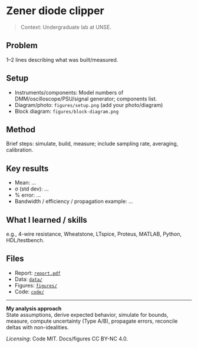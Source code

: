# Zener diode clipper

> Context: Undergraduate lab at UNSE.
> 

## Problem
1–2 lines describing what was built/measured.

## Setup
- Instruments/components: Model numbers of DMM/oscilloscope/PSU/signal generator; components list.
- Diagram/photo: `figures/setup.png` (add your photo/diagram)
- Block diagram: `figures/block-diagram.png`

## Method
Brief steps: simulate, build, measure; include sampling rate, averaging, calibration.

## Key results
- Mean: …
- σ (std dev): …
- % error: …
- Bandwidth / efficiency / propagation example: …

## What I learned / skills
e.g., 4-wire resistance, Wheatstone, LTspice, Proteus, MATLAB, Python, HDL/testbench.

## Files
- Report: [`report.pdf`](report.pdf)
- Data: [`data/`](data/)
- Figures: [`figures/`](figures/)
- Code: [`code/`](code/)

---

**My analysis approach**  
State assumptions, derive expected behavior, simulate for bounds, measure, compute uncertainty (Type A/B), propagate errors, reconcile deltas with non-idealities.

*Licensing*: Code MIT. Docs/figures CC BY-NC 4.0.

